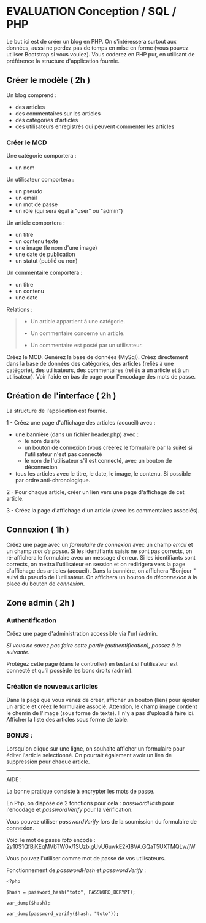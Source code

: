 # EVALUATION Conception / SQL / PHP

Le but ici est de créer un blog en PHP.
On s'intéressera surtout aux données, aussi ne perdez pas de temps en mise en forme (vous pouvez utiliser Bootstrap si vous voulez).
Vous coderez en PHP pur, en utilisant de préférence la structure d'application fournie.

## Créer le modèle ( 2h )

Un blog comprend :
- des articles
- des commentaires sur les articles
- des catégories d'articles
- des utilisateurs enregistrés qui peuvent commenter les articles

### Créer le MCD

Une catégorie comportera :
- un nom

Un utilisateur comportera :
- un pseudo
- un email
- un mot de passe
- un rôle (qui sera égal à "user" ou "admin")

Un article comportera :
- un titre
- un contenu texte
- une image (le nom d'une image)
- une date de publication
- un statut (publié ou non)

Un commentaire comportera :
- un titre
- un contenu
- une date

Relations :
> - Un article appartient à une catégorie.
> 
> - Un commentaire concerne un article.
> 
> - Un commentaire est posté par un utilisateur.

Créez le MCD.
Générez la base de données (MySql).
Créez directement dans la base de données des catégories, des articles (reliés à une catégorie), des utilisateurs, des commentaires (reliés à un article et à un utilisateur).
Voir l'aide en bas de page pour l'encodage des mots de passe.
## Création de l'interface ( 2h )

La structure de l'application est fournie.

1 - Créez une page d'affichage des articles (accueil) avec :

- une bannière (dans un fichier header.php) avec :
    - le nom du site
    - un bouton de connexion (vous créerez le formulaire par la suite) si l'utilisateur n'est pas connecté
    - le nom de l'utilisateur s'il est connecté, avec un bouton de déconnexion
- tous les articles avec le titre, le date, le image, le contenu. Si possible par ordre anti-chronologique.

2 - Pour chaque article, créer un lien vers une page d'affichage de cet article.

3 - Créez la page d'affichage d'un article (avec les commentaires associés).

## Connexion ( 1h )

Créez une page avec un *formulaire de connexion* avec un champ *email* et un champ *mot de passe*.
Si les identifiants saisis ne sont pas corrects, on ré-affichera le formulaire avec un message d'erreur.
Si les identifiants sont corrects, on mettra l'utilisateur en session et on redirigera vers la page d'affichage des articles (accueil).
Dans la bannière, on affichera "Bonjour " suivi du pseudo de l'utilisateur.
On affichera un bouton de *déconnexion* à la place du bouton de *connexion*.

## Zone admin ( 2h )

### Authentification
Créez une page d'administration accessible via l'url /admin.

*Si vous ne savez pas faire cette partie (authentification), passez à la suivante.*

Protégez cette page (dans le controller) en testant si l'utilisateur est connecté et qu'il possède les bons droits (admin).

### Création de nouveaux articles
Dans la page que vous venez de créer, afficher un bouton (lien) pour ajouter un article et créez le formulaire associé. Attention, le champ image contient le chemin de l'image (sous forme de texte). Il n'y a pas d'upload à faire ici.
Afficher la liste des articles sous forme de table.

### BONUS :
Lorsqu'on clique sur une ligne, on souhaite afficher un formulaire pour éditer l'article selectionné.
On pourrait également avoir un lien de suppression pour chaque article.

---

AIDE :

La bonne pratique consiste à encrypter les mots de passe.

En Php, on dispose de 2 fonctions pour cela : *passwordHash* pour l'encodage et *passwordVerify* pour la vérification.

Vous pouvez utiliser *passwordVerify* lors de la soumission du formulaire de connexion.

Voici le mot de passe *toto* encodé : $2y$10$1QfBjKEqMVbTW0x/1SUzb.gUvU6uwkE2KI8VA.GQaT5UXTMQLw/jW

Vous pouvez l'utiliser comme mot de passe de vos utilisateurs.

Fonctionnement de *passwordHash* et *passwordVerify* :
```
<?php

$hash = password_hash("toto", PASSWORD_BCRYPT);

var_dump($hash);

var_dump(password_verify($hash, "toto"));

```
